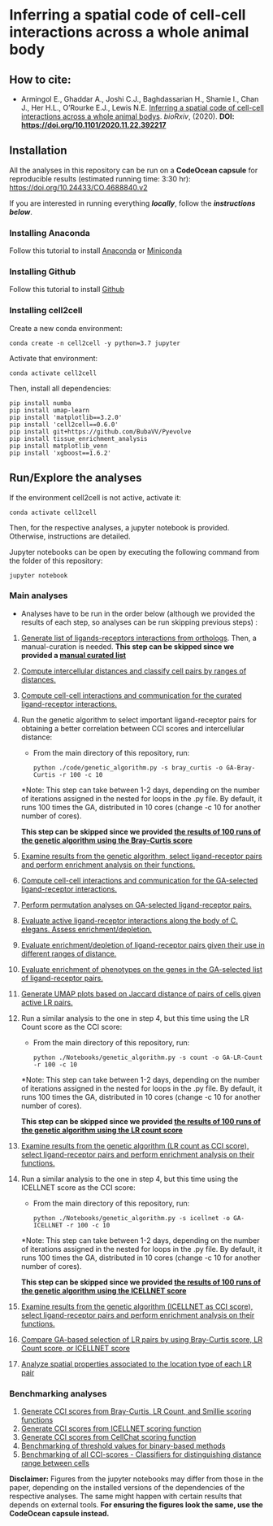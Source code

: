 # Inferring a spatial code of cell-cell interactions across a whole animal body

## How to cite:

- Armingol E., Ghaddar A., Joshi C.J., Baghdassarian H., Shamie I., Chan J.,
 Her H.L., O’Rourke E.J., Lewis N.E. 
 [Inferring a spatial code of cell-cell interactions across a whole animal bodys](https://doi.org/10.1101/2020.11.22.392217).
  *bioRxiv*, (2020). **DOI: https://doi.org/10.1101/2020.11.22.392217**

## Installation

All the analyses in this repository can be run on a **CodeOcean capsule** for reproducible results (estimated running time: 3:30 hr): https://doi.org/10.24433/CO.4688840.v2

If you are interested in running everything ***locally***, follow the ***instructions below***.

### Installing Anaconda

Follow this tutorial to install [Anaconda](https://docs.anaconda.com/anaconda/install/) or [Miniconda](https://conda.io/projects/conda/en/latest/user-guide/install/index.html#regular-installation)

### Installing Github

Follow this tutorial to install [Github](https://gist.github.com/derhuerst/1b15ff4652a867391f03)

### Installing cell2cell
Create a new conda environment:
```
conda create -n cell2cell -y python=3.7 jupyter
```

Activate that environment:

```
conda activate cell2cell
```

Then, install all dependencies:
```
pip install numba
pip install umap-learn
pip install 'matplotlib==3.2.0'
pip install 'cell2cell==0.6.0'
pip install git+https://github.com/BubaVV/Pyevolve
pip install tissue_enrichment_analysis
pip install matplotlib_venn
pip install 'xgboost==1.6.2'
```

## Run/Explore the analyses

If the environment cell2cell is not active, activate it:

```
conda activate cell2cell
```

Then, for the respective analyses, a jupyter notebook is provided. Otherwise, instructions are detailed.

Jupyter notebooks can be open by executing the following command from the folder of this repository:

```
jupyter notebook
```

### Main analyses
* Analyses have to be run in the order below (although we provided the results of each step, so analyses can be run skipping previous steps) :
1. [Generate list of ligands-receptors interactions from orthologs](./code/01.Generate-Celegans-LRs.ipynb).
Then, a manual-curation is needed. 
**This step can be skipped since we provided a [manual curated list](./data/PPI-Networks/Celegans-Curated-LR-pairs.xlsx)**
2. [Compute intercellular distances and classify cell pairs by ranges of distances.](./code/02.Celegans-Cells-3D-Map.ipynb)
3. [Compute cell-cell interactions and communication for the curated ligand-receptor interactions.](./code/03.CCI-Curated-LRs.ipynb)
4. Run the genetic algorithm to select important ligand-receptor pairs for obtaining a better correlation
between CCI scores and intercellular distance:
    - From the main directory of this repository, run:
        ```
        python ./code/genetic_algorithm.py -s bray_curtis -o GA-Bray-Curtis -r 100 -c 10
        ``` 
     *Note: This step can take between 1-2 days, depending on the number of iterations assigned
      in the nested for loops in the .py file. By default, it runs 100 times the GA, distributed in 10 cores (change -c 10 for another number of cores).
      
      **This step can be skipped since we provided [the results of 100 runs of the genetic algorithm using the Bray-Curtis score](./data/GA-Bray-Curtis/)**
5. [Examine results from the genetic algorithm, select ligand-receptor pairs and perform enrichment analysis on their functions.](./code/05.Examine-GA-Bray-Curtis.ipynb)
6. [Compute cell-cell interactions and communication for the GA-selected ligand-receptor interactions.](./code/06.CCI-Selected-LRs.ipynb)
7. [Perform permutation analyses on GA-selected ligand-receptor pairs.](./code/07.Permutation-Analysis-LRs.ipynb)
8. [Evaluate active ligand-receptor interactions along the body of C. elegans. Assess enrichment/depletion.](./code/08.Anteroposterior-Enrichment.ipynb)
9. [Evaluate enrichment/depletion of ligand-receptor pairs given their use in different ranges of distance.](./code/09.Distance-Ranges-Enrichment.ipynb)
10. [Evaluate enrichment of phenotypes on the genes in the GA-selected list of ligand-receptor pairs.](./code/10.Phenotype-Enrichment.ipynb)
11. [Generate UMAP plots based on Jaccard distance of pairs of cells given active LR pairs.](./code/11.CCC-UMAP-Visualization.ipynb)
12. Run a similar analysis to the one in step 4, but this time using the LR Count score as the CCI score: 
    - From the main directory of this repository, run:
        ```
        python ./Notebooks/genetic_algorithm.py -s count -o GA-LR-Count -r 100 -c 10
        ``` 
     *Note: This step can take between 1-2 days, depending on the number of iterations assigned
      in the nested for loops in the .py file. By default, it runs 100 times the GA, distributed in 10 cores (change -c 10 for another number of cores).
      
      **This step can be skipped since we provided [the results of 100 runs of the genetic algorithm using the LR count score](./data/GA-LR-Count/)**
13. [Examine results from the genetic algorithm (LR count as CCI score), select ligand-receptor pairs and perform enrichment analysis on their functions.](./code/13.Examine-GA-LR-Count.ipynb)
14. Run a similar analysis to the one in step 4, but this time using the ICELLNET score as the CCI score: 
    - From the main directory of this repository, run:
        ```
        python ./Notebooks/genetic_algorithm.py -s icellnet -o GA-ICELLNET -r 100 -c 10
        ``` 
     *Note: This step can take between 1-2 days, depending on the number of iterations assigned
      in the nested for loops in the .py file. By default, it runs 100 times the GA, distributed in 10 cores (change -c 10 for another number of cores).
      
      **This step can be skipped since we provided [the results of 100 runs of the genetic algorithm using the ICELLNET score](./data/GA-ICELLNET/)**
15. [Examine results from the genetic algorithm (ICELLNET as CCI score), select ligand-receptor pairs and perform enrichment analysis on their functions.](./code/15.Examine-GA-ICELLNET.ipynb)
16. [Compare GA-based selection of LR pairs by using Bray-Curtis score, LR Count score, or ICELLNET score](./code/16.CCI-Score-Comparison.ipynb)
17. [Analyze spatial properties associated to the location type of each LR pair](./code/17.LR-Location-vs-CC-Distance-Heatmap.ipynb)

### Benchmarking analyses
1. [Generate CCI scores from Bray-Curtis, LR Count, and Smillie scoring functions](./code/benchmarking/01.Compute-Binary-based-scores.ipynb)
2. [Generate CCI scores from ICELLNET scoring function](./code/benchmarking/02.Compute-ICELLNET-scores.ipynb)
3. [Generate CCI scores from CellChat scoring function](./code/benchmarking/03.Compute-CellChat-scores.ipynb)
4. [Benchmarking of threshold values for binary-based methods](./code/benchmarking/04.Threshold-Benchmarking.ipynb)
5. [Benchmarking of all CCI-scores - Classifiers for distinguishing distance range between cells](./code/benchmarking/05.CCI-score-Benchmarking.ipynb)

**Disclaimer:** Figures from the jupyter notebooks may differ from those in the paper,
depending on the installed versions of the dependencies of the respective analyses.
The same might happen with certain results that depends on external tools.
**For ensuring the figures look the same, use the CodeOcean capsule instead.**